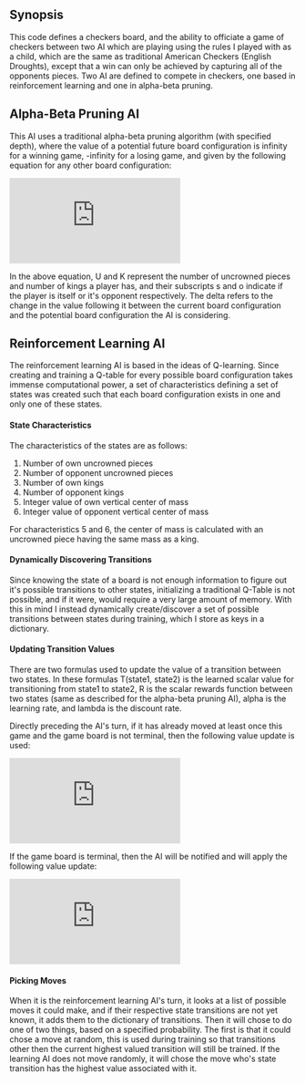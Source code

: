 ## Synopsis

This code defines a checkers board, and the ability to officiate a game of checkers between two AI which are playing using the rules I played with as a child, which are the same as traditional American Checkers (English Droughts), except that a win can only be achieved by capturing all of the opponents pieces.  Two AI are defined to compete in checkers, one based in reinforcement learning and one in alpha-beta pruning.  


## Alpha-Beta Pruning AI

This AI uses a traditional alpha-beta pruning algorithm (with specified depth), where the value of a potential future board configuration is infinity for a winning game, -infinity for a losing game, and given by the following equation for any other board configuration:

<!---
value=\Delta\hspace{1pt}U_s-\Delta\hspace{1pt}U_o+2(\Delta\hspace{1pt}K_s-\Delta\hspace{1pt}K_o)
-->

![equation](http://latex.codecogs.com/gif.latex?value%3D%5CDelta%5Chspace%7B1pt%7DU_s-%5CDelta%5Chspace%7B1pt%7DU_o%2B2%28%5CDelta%5Chspace%7B1pt%7DK_s-%5CDelta%5Chspace%7B1pt%7DK_o%29)

In the above equation, U and K represent the number of uncrowned pieces and number of kings a player has, and their subscripts s and o indicate if the player is itself or it's opponent respectively.  The delta refers to the change in the value following it between the current board configuration and the potential board configuration the AI is considering.   


## Reinforcement Learning AI

The reinforcement learning AI is based in the ideas of Q-learning.  Since creating and training a Q-table for every possible board configuration takes immense computational power, a set of characteristics defining a set of states was created such that each board configuration exists in one and only one of these states.


#### State Characteristics

The characteristics of the states are as follows:

1. Number of own uncrowned pieces
2. Number of opponent uncrowned pieces
3. Number of own kings
4. Number of opponent kings
5. Integer value of own vertical center of mass
6. Integer value of opponent vertical center of mass

For characteristics 5 and 6, the center of mass is calculated with an uncrowned piece having the same mass as a king.


#### Dynamically Discovering Transitions

Since knowing the state of a board is not enough information to figure out it's possible transitions to other states, initializing a traditional Q-Table is not possible, and if it were, would require a very large amount of memory.  With this in mind I instead dynamically create/discover a set of possible transitions between states during training, which I store as keys in a dictionary.

<!---
NOTE:
May want to specify what the values corresponding to the keys represent.
-->   

#### Updating Transition Values

<!---
STUFF FOR EQUATATIONS
http://www.url-encode-decode.com/
http://dillinger.io/
-->

There are two formulas used to update the value of a transition between two states.  In these formulas T(state1, state2) is the learned scalar value for transitioning from state1 to state2, R is the scalar rewards function between two states (same as described for the alpha-beta pruning AI), alpha is the learning rate, and lambda is the discount rate.  

<!---
T(s_n,s_{n+1})\leftarrow\hspace{1pt}T(s_n,s_{n+1})+\alpha(R(s_n,s_{n+2})+\lambda\max\limits_m(T(s_{n+2},s_m))-T(s_n,s_{n+1}))
-->

Directly preceding the AI's turn, if it has already moved at least once this game and the game board is not terminal, then the following value update is used:

![equation](http://latex.codecogs.com/gif.latex?T%28s_n%2Cs_%7Bn%2B1%7D%29%5Cleftarrow%5Chspace%7B1pt%7DT%28s_n%2Cs_%7Bn%2B1%7D%29%2B%5Calpha%28R%28s_n%2Cs_%7Bn%2B2%7D%29%2B%5Clambda%5Cmax%5Climits_m%28T%28s_%7Bn%2B2%7D%2Cs_m%29%29-T%28s_n%2Cs_%7Bn%2B1%7D%29%29)

<!---
T(s_n,s_{n+1})\leftarrow\hspace{1pt}T(s_n,s_{n+1})+\alpha(R(s_n,s_{n+2}))
-->

If the game board is terminal, then the AI will be notified and will apply the following value update:

![equation](http://latex.codecogs.com/gif.latex?T%28s_n%2Cs_%7Bn%2B1%7D%29%5Cleftarrow%5Chspace%7B1pt%7DT%28s_n%2Cs_%7Bn%2B1%7D%29%2B%5Calpha%28R%28s_n%2Cs_%7Bn%2B2%7D%29%29)


#### Picking Moves

When it is the reinforcement learning AI's turn, it looks at a list of possible moves it could make, and if their respective state transitions are not yet known, it adds them to the dictionary of transitions.  Then it will chose to do one of two things, based on a specified probability.  The first is that it could chose a move at random, this is used during training so that transitions other then the current highest valued transition will still be trained.  If the learning AI does not move randomly, it will chose the move who's state transition has the highest value associated with it.
